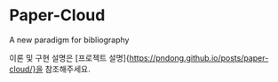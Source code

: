 # Paper-Cloud
A new paradigm for bibliography

이론 및 구현 설명은 [프로젝트 설명]{https://pndong.github.io/posts/paper-cloud/}을 참조해주세요.
